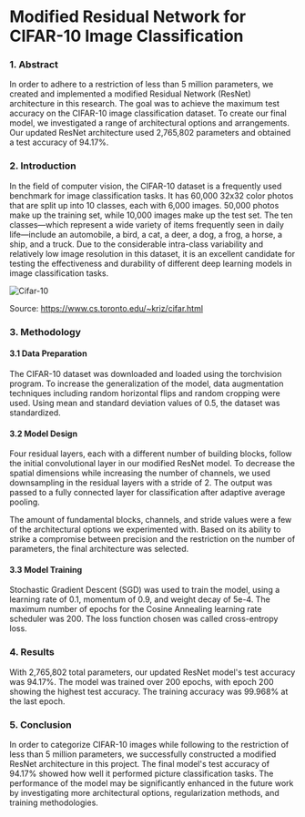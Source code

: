 # Modified Residual Network for CIFAR-10 Image Classification

### 1. Abstract
In order to adhere to a restriction of less than 5 million parameters, we created and implemented a modified Residual Network (ResNet) architecture in this research. The goal was to achieve the maximum test accuracy on the CIFAR-10 image classification dataset. To create our final model, we investigated a range of architectural options and arrangements. Our updated ResNet architecture used 2,765,802 parameters and obtained a test accuracy of 94.17%.

### 2. Introduction
In the field of computer vision, the CIFAR-10 dataset is a frequently used benchmark for image classification tasks. It has 60,000 32x32 color photos that are split up into 10 classes, each with 6,000 images. 50,000 photos make up the training set, while 10,000 images make up the test set. The ten classes—which represent a wide variety of items frequently seen in daily life—include an automobile, a bird, a cat, a deer, a dog, a frog, a horse, a ship, and a truck. Due to the considerable intra-class variability and relatively low image resolution in this dataset, it is an excellent candidate for testing the effectiveness and durability of different deep learning models in image classification tasks. 

![Cifar-10](https://user-images.githubusercontent.com/20396145/232173766-07925e81-098d-40cb-81f1-86a60fafecf5.png)

Source: https://www.cs.toronto.edu/~kriz/cifar.html

### 3. Methodology

#### 3.1 Data Preparation
The CIFAR-10 dataset was downloaded and loaded using the torchvision program. To increase the generalization of the model, data augmentation techniques including random horizontal flips and random cropping were used. Using mean and standard deviation values of 0.5, the dataset was standardized.

#### 3.2 Model Design
Four residual layers, each with a different number of building blocks, follow the initial convolutional layer in our modified ResNet model. To decrease the spatial dimensions while increasing the number of channels, we used downsampling in the residual layers with a stride of 2. The output was passed to a fully connected layer for classification after adaptive average pooling.

The amount of fundamental blocks, channels, and stride values were a few of the architectural options we experimented with. Based on its ability to strike a compromise between precision and the restriction on the number of parameters, the final architecture was selected.

#### 3.3 Model Training
Stochastic Gradient Descent (SGD) was used to train the model, using a learning rate of 0.1, momentum of 0.9, and weight decay of 5e-4. The maximum number of epochs for the Cosine Annealing learning rate scheduler was 200. The loss function chosen was called cross-entropy loss.

### 4. Results
With 2,765,802 total parameters, our updated ResNet model's test accuracy was 94.17%. The model was trained over 200 epochs, with epoch 200 showing the highest test accuracy. The training accuracy was 99.968% at the last epoch.

### 5. Conclusion
In order to categorize CIFAR-10 images while following to the restriction of less than 5 million parameters, we successfully constructed a modified ResNet architecture in this project. The final model's test accuracy of 94.17% showed how well it performed picture classification tasks. The performance of the model may be significantly enhanced in the future work by investigating more architectural options, regularization methods, and training methodologies.


